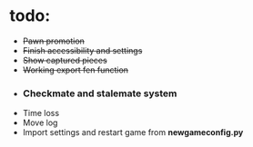 # todo:
* ~~Pawn promotion~~
* ~~Finish accessibility and settings~~
* ~~Show captured pieces~~
* ~~Working export fen function~~
* ### Checkmate and stalemate system
* Time loss
* Move log
* Import settings and restart game from __newgameconfig.py__